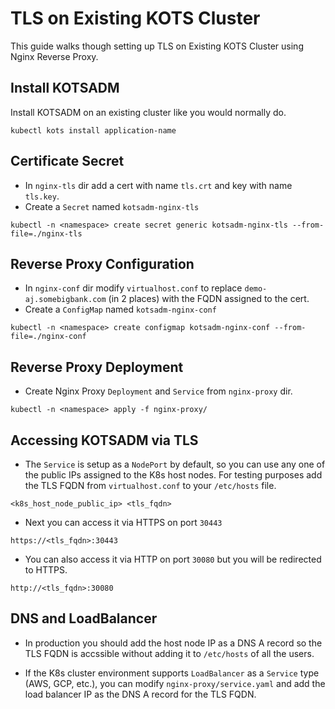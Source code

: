# TLS on Existing KOTS Cluster

This guide walks though setting up TLS on Existing KOTS Cluster using Nginx Reverse Proxy.

## Install KOTSADM

Install KOTSADM on an existing cluster like you would normally do.

```
kubectl kots install application-name
```

## Certificate Secret

* In `nginx-tls` dir add a cert with name `tls.crt` and key with name `tls.key`.
* Create a `Secret` named `kotsadm-nginx-tls`
```
kubectl -n <namespace> create secret generic kotsadm-nginx-tls --from-file=./nginx-tls
```

## Reverse Proxy Configuration

* In `nginx-conf` dir modify `virtualhost.conf` to replace `demo-aj.somebigbank.com` (in 2 places) with the FQDN assigned to the cert.
* Create a `ConfigMap` named `kotsadm-nginx-conf`
```
kubectl -n <namespace> create configmap kotsadm-nginx-conf --from-file=./nginx-conf
```

## Reverse Proxy Deployment

* Create Nginx Proxy `Deployment` and `Service` from `nginx-proxy` dir.
```
kubectl -n <namespace> apply -f nginx-proxy/
```

## Accessing KOTSADM via TLS

* The `Service` is setup as a `NodePort` by default, so you can use any one of the public IPs assigned to the K8s host nodes. For testing purposes add the TLS FQDN from `virtualhost.conf` to your `/etc/hosts` file.
```
<k8s_host_node_public_ip> <tls_fqdn>
```

* Next you can access it via HTTPS on port `30443`
```
https://<tls_fqdn>:30443
```

* You can also access it via HTTP on port `30080` but you will be redirected to HTTPS.

```
http://<tls_fqdn>:30080
```

## DNS and LoadBalancer

* In production you should add the host node IP as a DNS A record so the TLS FQDN is accssible without adding it to `/etc/hosts` of all the users.

* If the K8s cluster environment supports `LoadBalancer` as a `Service` type (AWS, GCP, etc.), you can modify `nginx-proxy/service.yaml` and add the load balancer IP as the DNS A record for the TLS FQDN.
